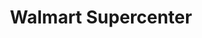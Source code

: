---
title: "Walmart Supercenter"
url: /birmingham/walmart-supercenter-parkway-east/
shop: Supermarkt
---